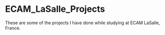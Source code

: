 # ECAM_LaSalle_Projects
These are some of the projects I have done while studying at ECAM LaSalle, France.
